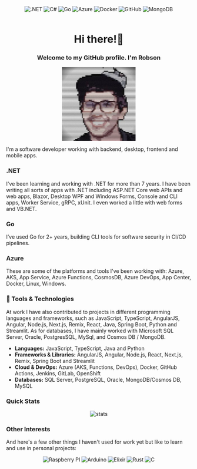 <div style="text-align: center;">
  <img src="https://img.shields.io/badge/.NET-5C2D91?style=for-the-badge&logo=.net&logoColor=white" alt=".NET"/>
  <img src="https://img.shields.io/badge/c%23-%23239120.svg?style=for-the-badge&logo=c-sharp&logoColor=white" alt="C#"/>
  <img src="https://img.shields.io/badge/go-%2300ADD8.svg?style=for-the-badge&logo=go&logoColor=white" alt="Go"/>
  <img src="https://img.shields.io/badge/azure-%230072C6.svg?style=for-the-badge&logo=microsoftazure&logoColor=white" alt="Azure"/>
  <img src="https://img.shields.io/badge/docker-%230db7ed.svg?style=for-the-badge&logo=docker&logoColor=white" alt="Docker"/>
  <img src="https://img.shields.io/badge/github%20actions-%232671E5.svg?style=for-the-badge&logo=githubactions&logoColor=white" alt="GitHub"/>
  <img src="https://img.shields.io/badge/MongoDB-%234ea94b.svg?style=for-the-badge&logo=mongodb&logoColor=white" alt="MongoDB" />
</div>

<br />

<h1 align='center'>
  Hi there!👋
</h1>

<h3 align='center'>Welcome to my GitHub profile. I'm Robson</h3>

<img
  src="https://raw.githubusercontent.com/robwillup/robwillup/refs/heads/master/img/crt_effect.jpg"
  style="display:block; margin-left:auto; margin-right:auto;"
  width="200px"
  alt="Profile picture"
/>

I'm a software developer working with backend, desktop, frontend and mobile apps.

### .NET

I've been learning and working with .NET for more than 7 years. I have been writing
all sorts of apps with .NET including ASP.NET Core web APIs and web apps, Blazor,
Desktop WPF and Windows Forms, Console and CLI apps, Worker Service, gRPC, xUnit.
I even worked a little with web forms and VB.NET.

### Go

I’ve used Go for 2+ years, building CLI tools for software security in CI/CD pipelines.

### Azure

These are some of the platforms and tools I've been working with: Azure, AKS, App
Service, Azure Functions, CosmosDB, Azure DevOps, App Center, Docker, Linux, Windows.

### 🔧 Tools & Technologies

At work I have also contributed to projects in different programming languages and
frameworks, such as JavaScript, TypeScript, AngularJS, Angular, Node.js, Next.js,
Remix, React, Java, Spring Boot, Python and Streamlit.
As for databases, I have mainly worked with Microsoft SQL Server, Oracle,
PostgresSQL, MySql, and Cosmos DB / MongoDB.

- **Languages:** JavaScript, TypeScript, Java and Python
- **Frameworks & Libraries:** AngularJS, Angular, Node.js, React, Next.js, Remix, Spring Boot and Streamlit
- **Cloud & DevOps:** Azure (AKS, Functions, DevOps), Docker, GitHub Actions, Jenkins, GitLab, OpenShift
- **Databases:** SQL Server, PostgreSQL, Oracle, MongoDB/Cosmos DB, MySQL

### Quick Stats

<p align="center">
  <img src="https://github-readme-stats.vercel.app/api?username=robwillup&show_icons=true&theme=dark" alt="stats" />
</p>

### Other Interests

And here's a few other things I haven't used for work yet but like to learn and use in
personal projects:

<div style="text-align: center;">
  <img src="https://img.shields.io/badge/-RaspberryPi-C51A4A?style=for-the-badge&logo=Raspberry-Pi" alt="Raspberry PI"/>
  <img src="https://img.shields.io/badge/-Arduino-00979D?style=for-the-badge&logo=Arduino&logoColor=white" alt="Arduino"/>
  <img src="https://img.shields.io/badge/elixir-%234B275F.svg?style=for-the-badge&logo=elixir&logoColor=white" alt="Elixir"/>
  <img src="https://img.shields.io/badge/rust-%23000000.svg?style=for-the-badge&logo=rust&logoColor=white" alt="Rust"/>
  <img src="https://img.shields.io/badge/c-%2300599C.svg?style=for-the-badge&logo=c&logoColor=white" alt="C"/>
</div>
